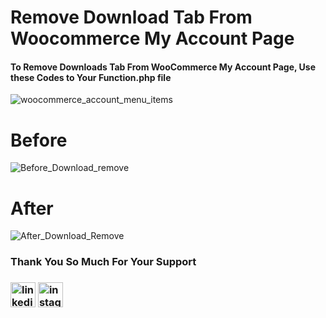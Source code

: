 # Remove Download Tab From Woocommerce My Account Page #

#### To Remove Downloads Tab From WooCommerce My Account Page, Use these Codes to Your Function.php file ####


![woocommerce_account_menu_items](https://user-images.githubusercontent.com/81785311/153567820-2daff35f-2965-4789-b715-bf041d9b3bc0.png)


# Before #
![Before_Download_remove](https://user-images.githubusercontent.com/81785311/153569957-4d12d09d-82a3-40f5-96cd-4a8095c99ea3.png)

# After #
![After_Download_Remove](https://user-images.githubusercontent.com/81785311/153569951-b2f72d63-43f7-4ab4-b379-5f8057a96e91.png)


### Thank You So Much For Your Support ###

### [<img src='https://static-exp1.licdn.com/sc/h/al2o9zrvru7aqj8e1x2rzsrca' alt='linkedin' height='40'>](https://www.linkedin.com/in/shaon-pro/) [<img src='https://upload.wikimedia.org/wikipedia/commons/thumb/a/a5/Instagram_icon.png/1024px-Instagram_icon.png' alt='instagram' height='40'>](https://www.instagram.com/shaon.pro/)  
